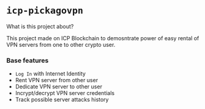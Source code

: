 # `icp-pickagovpn`

What is this project about?

This project made on ICP Blockchain to demosntrate power of easy rental of VPN servers from one to other crypto user.

### Base features
- ```Log In``` with Internet Identity
- Rent VPN server from other user
- Dedicate VPN server to other user
- Incrypt/decrypt VPN server credentials
- Track possible server attacks history